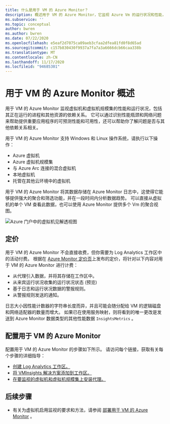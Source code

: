 ```yaml
---
title: 什么是用于 VM 的 Azure Monitor？
description: 概述用于 VM 的 Azure Monitor，它监视 Azure Vm 的运行状况和性能，并自动发现和映射应用程序组件及其依赖项。
ms.subservice: ''
ms.topic: conceptual
author: bwren
ms.author: bwren
ms.date: 07/22/2020
ms.openlocfilehash: e5eaf2d7075ca09aeb3cfaa2dfea81fd0f8d65ad
ms.sourcegitcommit: c157b830430f9937a7fa7a3a6666dcb66caa338b
ms.translationtype: MT
ms.contentlocale: zh-CN
ms.lasthandoff: 11/17/2020
ms.locfileid: "94685301"
---
```

# <a name="overview-of-azure-monitor-for-vms"></a>用于 VM 的 Azure Monitor 概述

用于 VM 的 Azure Monitor 监视虚拟机和虚拟机规模集的性能和运行状况，包括其正在运行的进程和其他资源的依赖关系。 它可以通过识别性能瓶颈和网络问题来帮助提供重要应用程序的可预测性能和可用性，还可以帮助你了解问题是否与其他依赖关系相关。

用于 VM 的 Azure Monitor 支持 Windows 和 Linux 操作系统，请执行以下操作：

- Azure 虚拟机
- Azure 虚拟机规模集
- 与 Azure Arc 连接的混合虚拟机
- 本地虚拟机
- 托管在其他云环境中的虚拟机
  

用于 VM 的 Azure Monitor 将其数据存储在 Azure Monitor 日志中，这使得它能够提供强大的聚合和筛选功能，并在一段时间内分析数据趋势。 可以直接从虚拟机的单个 VM 查看此数据，也可以使用 Azure Monitor 提供多个 Vm 的聚合视图。

![Azure 门户中的虚拟机见解透视图](media/vminsights-overview/vminsights-azmon-directvm.png)


## <a name="pricing"></a>定价
用于 VM 的 Azure Monitor 不会直接收费，但你需要为 Log Analytics 工作区中的活动付费。 根据在 [Azure Monitor 定价页](https://azure.microsoft.com/pricing/details/monitor/)上发布的定价，将针对以下内容对用于 VM 的 Azure Monitor 进行计费：

- 从代理引入数据，并将其存储在工作区中。
- 从来宾运行状况收集的运行状况状态 (预览) 
- 基于日志和运行状况数据的警报规则。
- 从警报规则发送的通知。

日志大小因性能计数器的字符串长度而异，并且可能会随分配给 VM 的逻辑磁盘和网络适配器的数量而增大。 如果已在使用服务映射，则将看到的唯一更改是发送到 Azure Monitor 数据类型的其他性能数据 `InsightsMetrics` 。


## <a name="configuring-azure-monitor-for-vms"></a>配置用于 VM 的 Azure Monitor
配置用于 VM 的 Azure Monitor 的步骤如下所示。 请访问每个链接，获取有关每个步骤的详细指导：

- [创建 Log Analytics 工作区。](vminsights-configure-workspace.md#create-log-analytics-workspace)
- [将 VMInsights 解决方案添加到工作区。](vminsights-configure-workspace.md#add-vminsights-solution-to-workspace)
- [在要监视的虚拟机和虚拟机规模集上安装代理。](vminsights-enable-overview.md)



## <a name="next-steps"></a>后续步骤

- 有关为虚拟机启用监视的要求和方法，请参阅 [部署用于 VM 的 Azure Monitor](vminsights-enable-overview.md) 。


